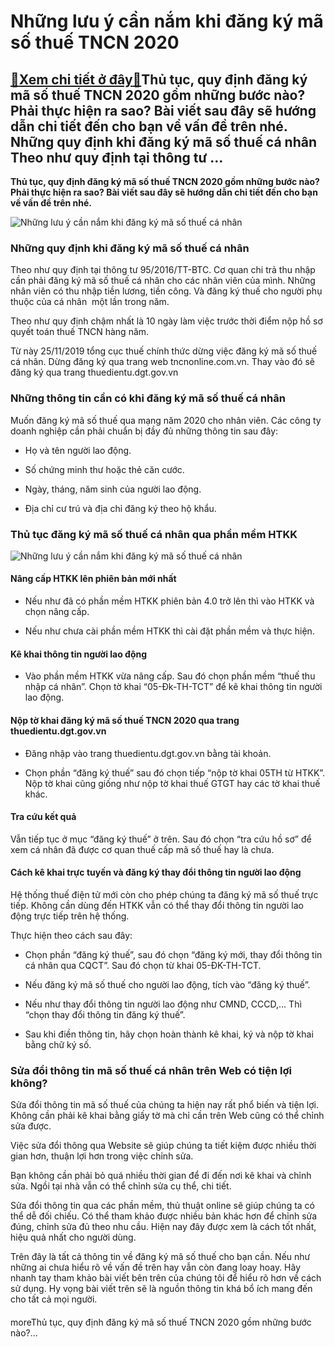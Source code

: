Những lưu ý cần nắm khi đăng ký mã số thuế TNCN 2020
====================================================

[:gift:Xem chi tiết ở đây:gift:](https://hddtvn.com/nhung-luu-y-can-nam-khi-dang-ky-ma-so-thue-tncn-2020/)Thủ tục, quy định đăng ký mã số thuế TNCN 2020 gồm những bước nào? Phải thực hiện ra sao? Bài viết sau đây sẽ hướng dẫn chi tiết đến cho bạn về vấn đề trên nhé. Những quy định khi đăng ký mã số thuế cá nhân Theo như quy định tại thông tư …
-----------------------------------------------------------------------------------------------------------------------------------------------------------------------------------------------------------------------------------------------

**Thủ tục, quy định đăng ký mã số thuế TNCN 2020 gồm những bước nào? Phải thực hiện ra sao? Bài viết sau đây sẽ hướng dẫn chi tiết đến cho bạn về vấn đề trên nhé.**


![Những lưu ý cần nắm khi đăng ký mã số thuế cá nhân](https://hddtvn.com/wp-content/uploads/2021/01/thu-nhap-bao-nhieu-thi-phai-nop-thue-thu-nhap-ca-nhan.png "Những lưu ý cần nắm khi đăng ký mã số thuế cá nhân")


### **Những quy định khi đăng ký mã số thuế cá nhân**


Theo như quy định tại thông tư 95/2016/TT-BTC. Cơ quan chi trả thu nhập cần phải đăng ký mã số thuế cá nhân cho các nhân viên của mình. Những nhân viên có thu nhập tiền lương, tiền công. Và đăng ký thuế cho người phụ thuộc của cá nhân  một lần trong năm.


Theo như quy định chậm nhất là 10 ngày làm việc trước thời điểm nộp hồ sơ quyết toán thuế TNCN hàng năm.


Từ này 25/11/2019 tổng cục thuế chính thức dừng việc đăng ký mã số thuế cá nhân. Dừng đăng ký qua trang web tncnonline.com.vn. Thay vào đó sẽ đăng ký qua trang thuedientu.dgt.gov.vn


### **Những thông tin cần có khi đăng ký mã số thuế cá nhân**


Muốn đăng ký mã số thuế qua mạng năm 2020 cho nhân viên. Các công ty doanh nghiệp cần phải chuẩn bị đầy đủ những thông tin sau đây:




* Họ và tên người lao động.

* Số chứng minh thư hoặc thẻ căn cước.

* Ngày, tháng, năm sinh của người lao động.

* Địa chỉ cư trú và địa chỉ đăng ký theo hộ khẩu.



### **Thủ tục đăng ký mã số thuế cá nhân qua phần mềm HTKK**


![Những lưu ý cần nắm khi đăng ký mã số thuế cá nhân](https://hddtvn.com/wp-content/uploads/2021/01/thu-nhap-tinh-thue_0811151618_2502095013.jpg "Những lưu ý cần nắm khi đăng ký mã số thuế cá nhân")


#### **Nâng cấp HTKK lên phiên bản mới nhất**


+ Nếu như đã có phần mềm HTKK phiên bản 4.0 trở lên thì vào HTKK và chọn nâng cấp.


+ Nếu như chưa cài phần mềm HTKK thì cài đặt phần mềm và thực hiện.


#### **Kê khai thông tin người lao động**


+ Vào phần mềm HTKK vừa nâng cấp. Sau đó chọn phần mềm “thuế thu nhập cá nhân”. Chọn tờ khai “05-Đk-TH-TCT” để kê khai thông tin người lao động.


#### **Nộp tờ khai đăng ký mã số thuế TNCN 2020 qua trang thuedientu.dgt.gov.vn**


+ Đăng nhập vào trang thuedientu.dgt.gov.vn bằng tài khoản.


+ Chọn phần “đăng ký thuế” sau đó chọn tiếp “nộp tờ khai 05TH từ HTKK”. Nộp tờ khai cũng giống như nộp tờ khai thuế GTGT hay các tờ khai thuế khác.


#### **Tra cứu kết quả**


Vẫn tiếp tục ở mục “đăng ký thuế” ở trên. Sau đó chọn “tra cứu hồ sơ” để xem cá nhân đã được cơ quan thuế cấp mã số thuế hay là chưa.


#### **Cách kê khai trực tuyến và đăng ký thay đổi thông tin người lao động**


Hệ thống thuế điện tử mới còn cho phép chúng ta đăng ký mã số thuế trực tiếp. Không cần dùng đến HTKK vẫn có thể thay đổi thông tin người lao động trực tiếp trên hệ thống.


Thực hiện theo cách sau đây:




* Chọn phần “đăng ký thuế”, sau đó chọn “đăng ký mới, thay đổi thông tin cá nhân qua CQCT”. Sau đó chọn từ khai 05-ĐK-TH-TCT.

* Nếu đăng ký mã số thuế cho người lao động, tích vào “đăng ký thuế”.

* Nếu như thay đổi thông tin người lao động như CMND, CCCD,… Thì “chọn thay đổi thông tin đăng ký thuế”.

* Sau khi điền thông tin, hãy chọn hoàn thành kê khai, ký và nộp tờ khai bằng chữ ký số.



### **Sửa đổi thông tin mã số thuế cá nhân trên Web có tiện lợi không?**


Sửa đổi thông tin mã số thuế của chúng ta hiện nay rất phổ biến và tiện lợi. Không cần phải kê khai bằng giấy tờ mà chỉ cần trên Web cũng có thể chỉnh sửa được.


Việc sửa đổi thông qua Website sẽ giúp chúng ta tiết kiệm được nhiều thời gian hơn, thuận lợi hơn trong việc chỉnh sửa.


Bạn không cần phải bỏ quá nhiều thời gian để đi đến nơi kê khai và chỉnh sửa. Ngồi tại nhà vẫn có thể chỉnh sửa cụ thể, chi tiết.


Sửa đổi thông tin qua các phần mềm, thủ thuật online sẽ giúp chúng ta có thể dễ đối chiếu. Có thể tham khảo được nhiều bản khác hơn để chỉnh sửa đúng, chỉnh sửa đủ theo nhu cầu. Hiện nay đây được xem là cách tốt nhất, hiệu quả nhất cho người dùng.


Trên đây là tất cả thông tin về đăng ký mã số thuế cho bạn cần. Nếu như những ai chưa hiểu rõ về vấn đề trên hay vẫn còn đang loay hoay. Hãy nhanh tay tham khảo bài viết bên trên của chúng tôi để hiểu rõ hơn về cách sử dụng. Hy vọng bài viết trên sẽ là nguồn thông tin khá bổ ích mang đến cho tất cả mọi người.


#### 


moreThủ tục, quy định đăng ký mã số thuế TNCN 2020 gồm những bước nào?…

